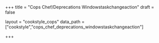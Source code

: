 +++
title = "Cops Chef/Deprecations Windowstaskchangeaction"
draft = false

layout = "cookstyle_cops"
data_path = ["cookstyle","cops_chef_deprecations_windowstaskchangeaction"]

+++

<!-- The content of this page is automatically generated from the
cops_chef_deprecations_windowstaskchangeaction.yml file in github.com/chef/cookstyle/docs-chef-io/data/cookstyle. -->

